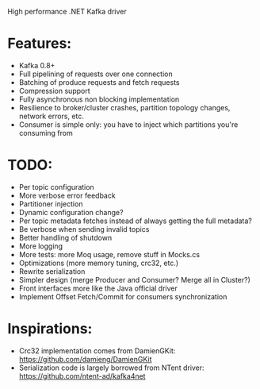 High performance .NET Kafka driver 

Features:
=========

* Kafka 0.8+
* Full pipelining of requests over one connection
* Batching of produce requests and fetch requests
* Compression support
* Fully asynchronous non blocking implementation
* Resilience to broker/cluster crashes, partition topology changes, network errors, etc.
* Consumer is simple only: you have to inject which partitions you're consuming from

TODO:
=====

* Per topic configuration
* More verbose error feedback
* Partitioner injection
* Dynamic configuration change?
* Per topic metadata fetches instead of always getting the full metadata?
* Be verbose when sending invalid topics
* Better handling of shutdown
* More logging
* More tests: more Moq usage, remove stuff in Mocks.cs
* Optimizations (more memory tuning, crc32, etc.)
* Rewrite serialization
* Simpler design (merge Producer and Consumer? Merge all in Cluster?)
* Front interfaces more like the Java official driver
* Implement Offset Fetch/Commit for consumers synchronization

Inspirations:
=============

* Crc32 implementation comes from DamienGKit: https://github.com/damieng/DamienGKit
* Serialization code is largely borrowed from NTent driver: https://github.com/ntent-ad/kafka4net
